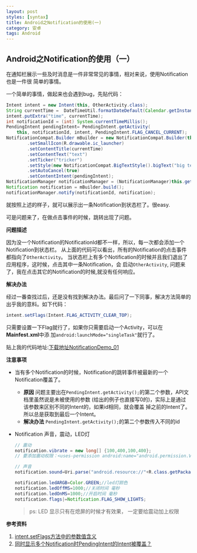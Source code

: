 ```yaml
---
layout: post
styles: [syntax]
title: Android之Notification的使用(一)
category: 安卓
tags: Android
---
```


## Android之Notification的使用（一）


在通知栏展示一些及时消息是一件非常常见的事情，相对来说，使用Notification也是一件很
简单的事情。

一个简单的事情，做起来也会遇到bug，先贴代码：

```java
Intent intent = new Intent(this, OtherActivity.class);
String currentTime =  DateTimeUtil.formatDateDefault(Calendar.getInstance().getTime());
intent.putExtra("time", currentTime);
int notificationId = (int) System.currentTimeMillis();
PendingIntent pendingIntent= PendingIntent.getActivity(
    this, notificationId, intent, PendingIntent.FLAG_CANCEL_CURRENT);
NotificationCompat.Builder mBuilder = new NotificationCompat.Builder(this)
        .setSmallIcon(R.drawable.ic_launcher)
        .setContentTitle(currentTime)
        .setContentText("text")
        .setTicker("tricker")
        .setStyle(new NotificationCompat.BigTextStyle().bigText("big text"))
        .setAutoCancel(true)
        .setContentIntent(pendingIntent);
NotificationManager notificationManager = (NotificationManager)this.getSystemService(Context.NOTIFICATION_SERVICE);
Notification notification = mBuilder.build();
notificationManager.notify(notificationId, notification);
```

就按照上述的样子，就可以展示出一条Notification到状态栏了。很easy.

可是问题来了，在做点击事件的时候，跳转出现了问题。

**问题描述**

因为没一个Notification的NotificationId都不一样，所以，每一次都会添加一个Notification到状态栏。
从上面的代码可以看出，所有的Notification的点击事件都指向了`OtherActivity`。
当状态栏上有多个Notification的时候并且我们退出了应用程序，这时候，点击其中一条Notification，会
启动`OtherActivity`, 问题来了，我在点击其它的Notification的时候,就没有任何响应。

**解决办法**

经过一番查找过后，还是没有找到解决办法。最后问了一下同事，解决方法简单的出乎我的意料。如下代码：

```java
intent.setFlags(Intent.FLAG_ACTIVITY_CLEAR_TOP);
```

只需要设置一下Flag就行了，如果你只需要启动一个Activity，可以在**Mainfest.xml**中添
加`android:launchMode="singleTask"`就行了。


贴上我的代码地址:[下载地址NotificationDemo_01](https://github.com/Pinned/NotificationDemo)

**注意事项**

 + 当有多个Notification的时候，Notification的跳转事件被最新的一个Notification覆盖了。
    - **原因**
     问题主要出在`PendingIntent.getActivity();`的第二个参数，API文档里虽然说是未被使用的参数
    (给出的例子也直接写0的)，实际上是通过该参数来区别不同的Intent的，如果id相同，就会覆盖
    掉之前的Intent了。所以总是获取到最后一个Intent。
    - **解决办法**
     `PendingIntent.getActivity();`的第二个参数传入不同的id

 + Notification 声音，震动，LED灯

    ```java
    // 震动
    notification.vibrate = new long[] {100,400,100,400};
    // 要添加震动权限：<uses-permission android:name="android.permission.VIBRATE"></uses-permission>
    ```

    ```java
    // 声音
    notification.sound=Uri.parse("android.resource://"+R.class.getPackage().getName()+"/" +R.raw.ring);
    ```

    ```java
    notification.ledARGB=Color.GREEN;//led灯颜色
    notification.ledOffMS=1000;//关闭时间 毫秒
    notification.ledOnMS=1000;//开启时间 毫秒
    notification.flags|=Notification.FLAG_SHOW_LIGHTS;
    ```

    > ps: LED 显示只有在熄屏的时候才有效果， 一定要给震动加上权限


**参考资料**

1. [intent.setFlags方法中的参数值含义](http://blog.csdn.net/berber78/article/details/7278408)
2. [同时显示多个Notification时PendingIntent的Intent被覆盖？](http://univasity.iteye.com/blog/1390445)
